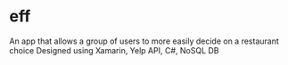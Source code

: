 # eff
An app that allows a group of users to more easily decide on a restaurant choice 
Designed using Xamarin, Yelp API, C#, NoSQL DB
